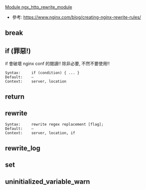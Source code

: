 [Module ngx_http_rewrite_module](http://nginx.org/en/docs/http/ngx_http_rewrite_module.html)

- 參考: https://www.nginx.com/blog/creating-nginx-rewrite-rules/



## break



## if (罪惡!)

if 會破壞 nginx conf 的閱讀!! 除非必要, 不然不要使用!!

```
Syntax:	    if (condition) { ... }
Default:	—
Context:	server, location
```

## return



## rewrite

```
Syntax:	    rewrite regex replacement [flag];
Default:	—
Context:	server, location, if
```




## rewrite_log



## set



## uninitialized_variable_warn


